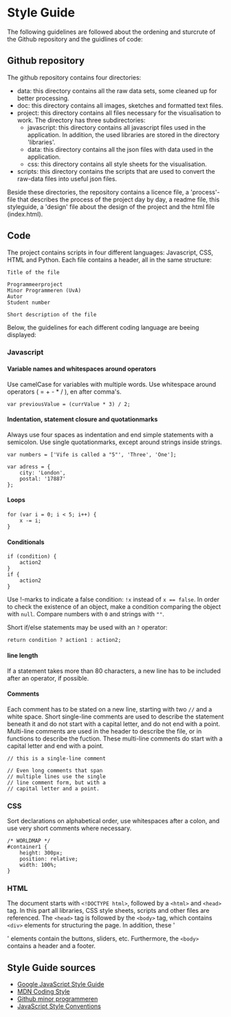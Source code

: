 # Style Guide

The following guidelines are followed about the ordening and sturcrute of the Github repository and the guidlines of code:

## Github repository
The github repository contains four directories:
* data: this directory contains all the raw data sets, some cleaned up for better processing.
* doc: this directory contains all images, sketches and formatted text files.
* project: this directory contains all files necessary for the visualisation to work. The directory has three subdirectories:
  * javascript: this directory contains all javascript files used in the application. In addition, the used libraries are stored in the directory 'libraries'.
  * data: this directory contains all the json files with data used in the application.
  * css: this directory contains all style sheets for the visualisation.
* scripts: this directory contains the scripts that are used to convert the raw-data files into useful json files.

Beside these directories, the repository contains a licence file, a 'process'-file that describes the process of the project day by day, a readme file, this styleguide, a 'design' file about the design of the project and the html file (index.html).


## Code
The project contains scripts in four different languages: Javascript, CSS, HTML and Python. Each file contains a header, all in the same structure:

```
Title of the file

Programmeerproject  
Minor Programmeren (UvA)  
Autor  
Student number

Short description of the file
```

Below, the guidelines for each different coding language are beeing displayed:

### Javascript

#### Variable names and whitespaces around operators
Use camelCase for variables with multiple words. Use whitespace around operators ( = + - * / ), en after comma's.

```
var previousValue = (currValue * 3) / 2;
```

#### Indentation, statement closure and quotationmarks
Always use four spaces as indentation and end simple statements with a semicolon. Use single quotationmarks, except around strings inside strings.

```
var numbers = ['Vife is called a "5"', 'Three', 'One'];

var adress = {
    city: 'London',
    postal: '17887'
};
```

#### Loops
```
for (var i = 0; i < 5; i++) {
    x -= i;
}
```

#### Conditionals
```
if (condition) {
    action2
}
if {
    action2
}
```
Use !-marks to indicate a false condition: `!x` instead of `x == false`. In order to check the existence of an object, make a condition comparing the object with `null`. Compare numbers with `0` and strings with `""`. 

Short if/else statements may be used with an `?` operator:

```
return condition ? action1 : action2;
```


#### line length
If a statement takes more than 80 characters, a new line has to be included after an operator, if possible.

#### Comments
Each comment has to be stated on a new line, starting with two `//` and a white space. Short single-line comments are used to describe the statement beneath it and do not start with a capital letter, and do not end with a point. Multi-line comments are used in the header to describe the file, or in functions to describe the fuction. These multi-line comments do start with a capital letter and end with a point.

```
// this is a single-line comment

// Even long comments that span
// multiple lines use the single
// line comment form, but with a
// capital letter and a point.

```

### CSS
Sort declarations on alphabetical order, use whitespaces after a colon, and use very short comments where necessary.
```
/* WORLDMAP */
#container1 {
	height: 300px;
	position: relative;
	width: 100%;
}
```

### HTML
The document starts with `<!DOCTYPE html>`, followed by a `<html>` and `<head>` tag. In this part all libraries, CSS style sheets, scripts and other files are referenced. The `<head>` tag is followed by the `<body>` tag, which contains `<div>` elements for structuring the page. In addition, these '<div>' elements contain the buttons, sliders, etc. Furthermore, the `<body>` contains a header and a footer.
 

## Style Guide sources
- [Google JavaScript Style Guide](https://google.github.io/styleguide/javascriptguide.xml)
- [MDN Coding Style](https://developer.mozilla.org/en-US/docs/JavaScript_Tips)
- [Github minor programmeren](https://project.mprog.nl/reference/github)
- [JavaScript Style Conventions](http://www.w3schools.com/js/js_conventions.asp)

